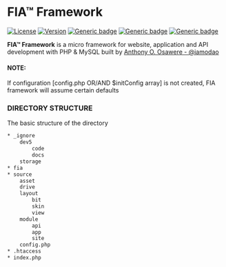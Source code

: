 # FIA™ Framework
[![License](https://img.shields.io/badge/License-Apache%202.0-red.svg)](https://github.com/iamodao/fia/blob/master/LICENSE)
[![Version](https://img.shields.io/badge/Version-Evolving-yellow.svg)](https://github.com/iamodao/fia/releases/latest)
[![Generic badge](https://img.shields.io/badge/Wiki-Read-1abc9c.svg)](https://github.com/iamodao/fia/wiki)
[![Generic badge](https://img.shields.io/badge/Creator-OSAWERE™-green.svg)](https://www.osawere.com/)
[![Generic badge](https://img.shields.io/badge/LinkedIn-@iamodao-blue.svg)](https://www.linkedin.com/in/iamodao/)

**FIA™ Framework** is a micro framework for website, application and API development with PHP & MySQL built by [Anthony O. Osawere - @iamodao](https://www.twitter.com/iamodao)


#### NOTE:

If configuration [config.php OR/AND $initConfig array] is not created, FIA framework will assume certain defaults



### DIRECTORY STRUCTURE
The basic structure of the directory

```sh
* _ignore
	dev5
		code
		docs
	storage
* fia
* source
	asset
	drive
	layout
		bit
		skin
		view
	module
		api
		app
		site
	config.php
* .htaccess
* index.php
```
